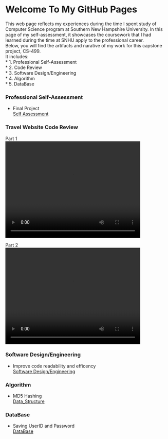 # Welcome To My GitHub Pages

This web page reflects my experiences during the time I spent study of Computer Science program at Southern New Hampshire University. In this page of my self-assessment, it showcases the coursework that I had learned during the time at SNHU apply to the professional career.  
Below, you will find the artifacts and narative of my work for this capstone project, CS-499.  
It includes:   
    * 1.  Professional Self-Assessment  
    * 2.  Code Review  
    * 3.  Software Design/Engineering  
    * 4.  Algorithm  
    * 5.  DataBase  

### Professional Self-Assessment 
  - Final Project  
  [Self Assessment](https://docs.google.com/viewer?url=https://github.com/jtluu/Travel-Website/raw/master/Self-Assessment.pdf)  

### Travel Website Code Review
Part 1  
<video src="https://github.com/jtluu/travel-Website/blob/master/CodeReview_01.mov?raw=true" width="420" height="300" controls preload></video>
   
Part 2  
<video src="https://github.com/jtluu/travel-Website/blob/master/CodeReview_02.mov?raw=true" width="420" height="300" controls preload></video>



### Software Design/Engineering

  - Improve code readability and efficency  
  [Software Design/Engineering](https://docs.google.com/viewer?url=https://github.com/jtluu/Travel-Website/raw/master/Software_Design.pdf)

### Algorithm

  - MD5 Hashing  
  [Data_Structure](https://docs.google.com/viewer?url=https://github.com/jtluu/Travel-Website/raw/master/Data_Structure.pdf)

### DataBase

  - Saving UserID and Password  
  [DataBase](https://docs.google.com/viewer?url=https://github.com/jtluu/Travel-Website/raw/master/DataBase.pdf)
 
